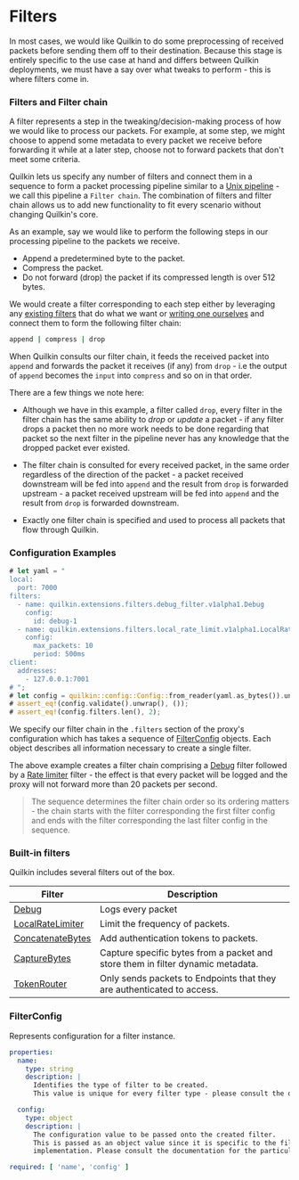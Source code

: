 # Filters

In most cases, we would like Quilkin to do some preprocessing of received packets before sending them off to their destination. Because this stage is entirely specific to the use case at hand and differs between Quilkin deployments, we must have a say over what tweaks to perform - this is where filters come in.

### Filters and Filter chain
A filter represents a step in the tweaking/decision-making process of how we would like to process our packets. For example, at some step, we might choose to append some metadata to every packet we receive before forwarding it while at a later step, choose not to forward packets that don't meet some criteria.

Quilkin lets us specify any number of filters and connect them in a sequence to form a packet processing pipeline similar to a <a href="https://en.wikipedia.org/wiki/Pipeline_(Unix)" target="_blank">Unix pipeline</a> - we call this pipeline a `Filter chain`. The combination of filters and filter chain allows us to add new functionality to fit every scenario without changing Quilkin's core.

As an example, say we would like to perform the following steps in our processing pipeline to the packets we receive.

* Append a predetermined byte to the packet.
* Compress the packet.
* Do not forward (drop) the packet if its compressed length is over 512 bytes.

We would create a filter corresponding to each step either by leveraging any [existing filters](#built-in-filters) that do what we want or [writing one ourselves](#writing-filters) and connect them to form the following filter chain:

```bash
append | compress | drop
```

When Quilkin consults our filter chain, it feeds the received packet into `append` and forwards the packet it receives (if any) from `drop` - i.e the output of `append` becomes the `input` into `compress` and so on in that order.

There are a few things we note here:

* Although we have in this example, a filter called `drop`, every filter in the filter chain has the same ability to *drop* or *update* a packet - if any filter drops a packet then no more work needs to be done regarding that packet so the next filter in the pipeline never has any knowledge that the dropped packet ever existed.

* The filter chain is consulted for every received packet, in the same order regardless of the direction of the packet - a packet received downstream will be fed into `append` and the result from `drop` is forwarded upstream - a packet received upstream will be fed into `append` and the result from `drop` is forwarded downstream.

* Exactly one filter chain is specified and used to process all packets that flow through Quilkin.

### Configuration Examples ###

```rust
# let yaml = "
local:
  port: 7000
filters:
  - name: quilkin.extensions.filters.debug_filter.v1alpha1.Debug
    config:
      id: debug-1
  - name: quilkin.extensions.filters.local_rate_limit.v1alpha1.LocalRateLimit
    config:
      max_packets: 10
      period: 500ms
client:
  addresses:
    - 127.0.0.1:7001
# ";
# let config = quilkin::config::Config::from_reader(yaml.as_bytes()).unwrap();
# assert_eq!(config.validate().unwrap(), ());
# assert_eq!(config.filters.len(), 2);
```

We specify our filter chain in the `.filters` section of the proxy's configuration which has takes a sequence of [FilterConfig](#filter-config) objects. Each object describes all information necessary to create a single filter.

The above example creates a filter chain comprising a [Debug](debug.md) filter followed by a [Rate limiter](./local_rate_limit.md) filter - the effect is that every packet will be logged and the proxy will not forward more than 20 packets per second.

> The sequence determines the filter chain order so its ordering matters - the chain starts with the filter corresponding the first filter config and ends with the filter corresponding the last filter config in the sequence.

### Built-in filters <a name="built-in-filters"></a>
Quilkin includes several filters out of the box.

| Filter                                    | Description                    |
| ----------------------------------------- | ------------------------------ |
| [Debug](debug.md)                | Logs every packet              |
| [LocalRateLimiter](./local_rate_limit.md) | Limit the frequency of packets. |
| [ConcatenateBytes](./concatenate_bytes.md) | Add authentication tokens to packets. |
| [CaptureBytes](capture_bytes.md) | Capture specific bytes from a packet and store them in filter dynamic metadata. |
| [TokenRouter](token_router.md) | Only sends packets to Endpoints that they are authenticated to access. |

### FilterConfig <a name="filter-config"></a>
Represents configuration for a filter instance.

```yaml
properties:
  name:
    type: string
    description: |
      Identifies the type of filter to be created.
      This value is unique for every filter type - please consult the documentation for the particular filter for this value.

  config:
    type: object
    description: |
      The configuration value to be passed onto the created filter.
      This is passed as an object value since it is specific to the filter's type and is validated by the filter
      implementation. Please consult the documentation for the particular filter for its schema.

required: [ 'name', 'config' ]
```

